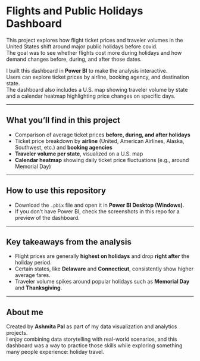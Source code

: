 # Flights and Public Holidays Dashboard  

This project explores how flight ticket prices and traveler volumes in the United States shift around major public holidays before covid.  
The goal was to see whether flights cost more during holidays and how demand changes before, during, and after those dates.  

I built this dashboard in **Power BI** to make the analysis interactive.  
Users can explore ticket prices by airline, booking agency, and destination state.  
The dashboard also includes a U.S. map showing traveler volume by state and a calendar heatmap highlighting price changes on specific days.  

---

## What you’ll find in this project  
- Comparison of average ticket prices **before, during, and after holidays**  
- Ticket price breakdown by **airline** (United, American Airlines, Alaska, Southwest, etc.) and **booking agencies**  
- **Traveler volume per state**, visualized on a U.S. map  
- **Calendar heatmap** showing daily ticket price fluctuations (e.g., around Memorial Day)  

---

## How to use this repository  
- Download the `.pbix` file and open it in **Power BI Desktop (Windows)**.  
- If you don’t have Power BI, check the screenshots in this repo for a preview of the dashboard.  

---

## Key takeaways from the analysis  
- Flight prices are generally **highest on holidays** and drop **right after** the holiday period.  
- Certain states, like **Delaware** and **Connecticut**, consistently show higher average fares.  
- Traveler volume spikes around popular holidays such as **Memorial Day** and **Thanksgiving**.  

---

## About me  
Created by **Ashmita Pal** as part of my data visualization and analytics projects.  
I enjoy combining data storytelling with real-world scenarios, and this dashboard was a way to practice those skills while exploring something many people experience: holiday travel.  
 
